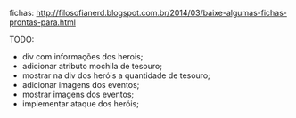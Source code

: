 fichas:
http://filosofianerd.blogspot.com.br/2014/03/baixe-algumas-fichas-prontas-para.html

TODO:
* div com informações dos herois;
* adicionar atributo mochila de tesouro;
* mostrar na div dos heróis a quantidade de tesouro;
* adicionar imagens dos eventos;
* mostrar imagens dos eventos;
* implementar ataque dos heróis;
